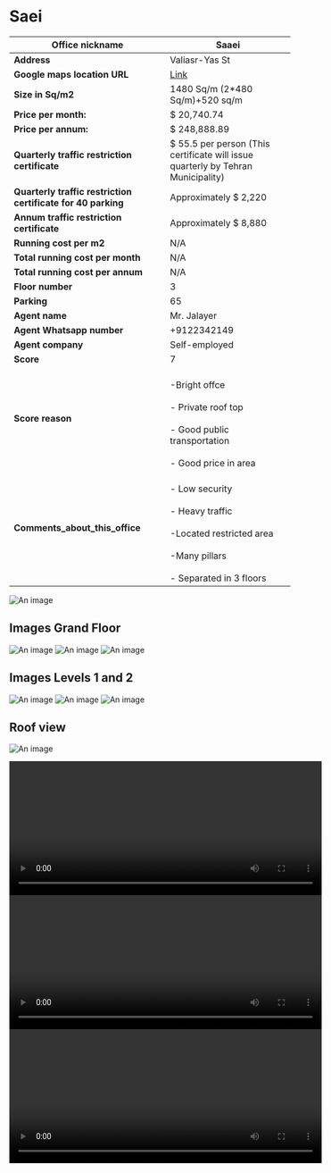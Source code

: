 # Saei
| **Office nickname**                 | Saaei                                                                              |
| ---------------------------------------- | ---------------------------------------------------------------------------------- |
| **Address**                          | Valiasr-Yas St                                                                     |
| **Google maps location URL**      | [Link](https://goo.gl/maps/sueLkZ6dkVrWRcQw8)     |
| **Size in Sq/m2**                  | 1480 Sq/m (2*480 Sq/m)+520 sq/m                                                   |
| **Price per month:**               | $ 20,740.74                                                                         |
| **Price per annum:**               | $ 248,888.89                                                                        |
| **Quarterly traffic restriction certificate**     |   $ 55.5 per person (This certificate will issue quarterly by Tehran Municipality)  |
| **Quarterly traffic restriction certificate for 40 parking**     | Approximately  $ 2,220 |
| **Annum traffic restriction certificate**     | Approximately  $ 8,880   |
| **Running cost per m2**           | N/A                                                                                |
| **Total running cost per month** | N/A                                                                                |
| **Total running cost per annum** | N/A                                                                                |
| **Floor number**                    | 3                                                                                  |
| **Parking**                          | 65                                                                                 |
| **Agent name**                      | Mr. Jalayer                                                                        |
| **Agent Whatsapp number**          | +9122342149                                                                        |
| **Agent company**                   | Self-employed                                                                      |
| **Score**                            | 7                                                                                  |
| **Score reason**                    | <br> -Bright offce <br><br/> - Private roof top <br><br/> - Good public transportation <br><br/> - Good price in area |
|**Comments_about_this_office** |  <br> - Low security <br><br/> - Heavy traffic <br><br/> -Located restricted area <br><br/> -Many pillars <br><br/> - Separated in 3 floors|
![An image](./11.jpeg)
## Images Grand Floor
![An image](./4.jpeg)
![An image](./5.jpeg)
![An image](./6.jpeg)
## Images Levels 1 and 2
![An image](./1.jpeg)
![An image](./2.jpeg)
![An image](./3.jpeg)
## Roof  view
![An image](./7.jpeg)

<video width="560" height="240" controls>
  <source src="./v1.mp4" type="video/mp4">
  Your browser does not support the video tag.
</video> 
<video width="560" height="240" controls>
  <source src="./v2.mp4" type="video/mp4">
  Your browser does not support the video tag.
</video>
<video width="560" height="240" controls>
  <source src="./v3.mp4" type="video/mp4">
  Your browser does not support the video tag.
</video>